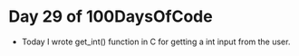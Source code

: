 # Day 29 of 100DaysOfCode 

- Today I wrote get_int() function in C for getting a int input from the user.
